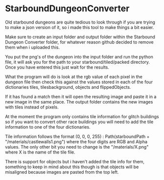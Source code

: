 # StarboundDungeonConverter
Old starbound dungeons are quite tedious to look through if you are trying to make a json version of it, 
so i made this tool to make things a bit easier.

Make sure to create an input folder and output folder within the Starbound Dungeon Converter folder, for whatever reason github decided to remove them when i uploaded this.

You put the png's of the dungeon into the input folder and run the python file, it will ask you for the path to your 
starbound/tiled/packed directory. Once you have entered this just wait for the results.

What the program will do is look at the rgb value of each pixel in the dungeon file then check this against the values stored
in each of the four dictionaries tiles, tilesbackground, objects and flippedObjects.

If it has found a match then it will open the resulting image and paste it in a new image in the same place.
The output folder contains the new images with tiles instead of pixels.

At the moment the program only contains tile information for glitch buildings so if you want to convert other race buildings
you will need to add the tile information to one of the four dictionaries.

Tile information follows the format (0, 0, 0, 255) : Path(starboundPath + "/materials/castlewalls1.png") where the four digits
are RGB and Alpha values. The only other bit you need to change is the "/materials/X.png" where X is the name of the tile file.

There is support for objects but i haven't added the tile info for them, something to keep in mind about this though is that objects
will be misaligned because images are pasted from the top left.
